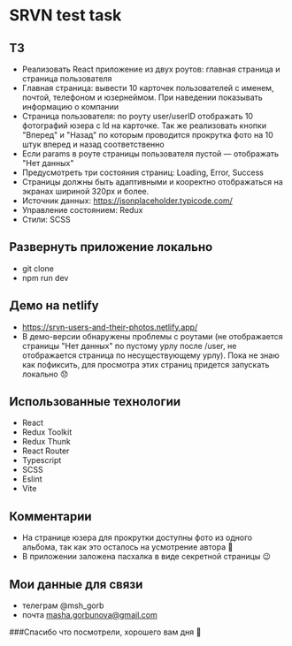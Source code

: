 # SRVN test task

## ТЗ
- Реализовать React приложение из двух роутов: главная страница и страница пользователя
- Главная страница: вывести 10 карточек пользователей с именем, почтой, телефоном и юзернеймом. При наведении показывать информацию о компании
- Страница пользователя: по роуту user/userID отображать 10 фотографий юзера с Id на карточке. Так же реализовать кнопки "Вперед" и "Назад" по которым проводится прокрутка фото на 10 штук вперед и назад соответственно 
- Если params в роуте страницы пользователя пустой — отображать "Нет данных"
- Предусмотреть три состояния страниц: Loading, Error, Success
- Страницы должны быть адаптивными и кооректно отображаться на экранах шириной 320px и более. 
- Источник данных: https://jsonplaceholder.typicode.com/
- Управление состоянием: Redux
- Стили: SCSS

## Развернуть приложение локально
- git clone
- npm run dev
## Демо на netlify
- https://srvn-users-and-their-photos.netlify.app/
- В демо-версии обнаружены проблемы с роутами (не отображается страницы "Нет данных" по пустому урлу после /user, не отображается страница по несуществующему урлу). Пока не знаю как пофиксить, для просмотра этих страниц придется запускать локально 😞

## Использованные технологии
- React
- Redux Toolkit
- Redux Thunk
- React Router 
- Typescript
- SCSS
- Eslint
- Vite

## Комментарии
- На странице юзера для прокрутки доступны фото из одного альбома, так как это осталось на усмотрение автора 🐸
- В приложении заложена пасхалка в виде секретной страницы 😉

## Мои данные для связи
- телеграм @msh_gorb 
- почта masha.gorbunova@gmail.com


###Спасибо что посмотрели, хорошего вам дня 🌿

